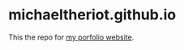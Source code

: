 # michaeltheriot.github.io

This the repo for [my porfolio website](https://michaeltheriot.github.io/).
